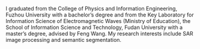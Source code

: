 <!-- I received my BS degree from Fuzhou University, Fujian, China, in 2020. I am currently working toward my MS degree in the Key Laboratory for Information Science of Electromagnetic Waves (Ministry of Education), School of Information Science and Technology, Fudan University, Shanghai. My research interests include SAR image processing, computer vision, and semantic segmentation. -->

I graduated from the College of Physics and Information Engineering, Fuzhou University with a bachelor’s degree and from the Key Laboratory for Information Science of Electromagnetic Waves (Ministry of Education), the School of Information Science and Technology, Fudan University with a master’s degree, advised by Feng Wang.
My research interests include SAR image processing and semantic segmentation.